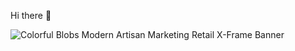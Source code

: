 Hi there 👋

<!--
**t1coz/t1coz** is a ✨ _special_ ✨ repository because its `README.md` (this file) appears on your GitHub profile.

Here are some ideas to get you started:
![C](https://img.shields.io/badge/c-%2300599C.svg?style=for-the-badge&logo=c&logoColor=white)
- 🔭 I’m currently working on ...
- 🌱 I’m currently learning ...
- 👯 I’m looking to collaborate on ...
- 🤔 I’m looking for help with ...
- 💬 Ask me about ...
- 📫 How to reach me: ...
- 😄 Pronouns: ...
- ⚡ Fun fact: ...
-->
![Colorful Blobs Modern Artisan Marketing  Retail X-Frame Banner](https://user-images.githubusercontent.com/66951820/206532685-520ac40c-49dd-4b53-9c69-312028ab5423.gif)
